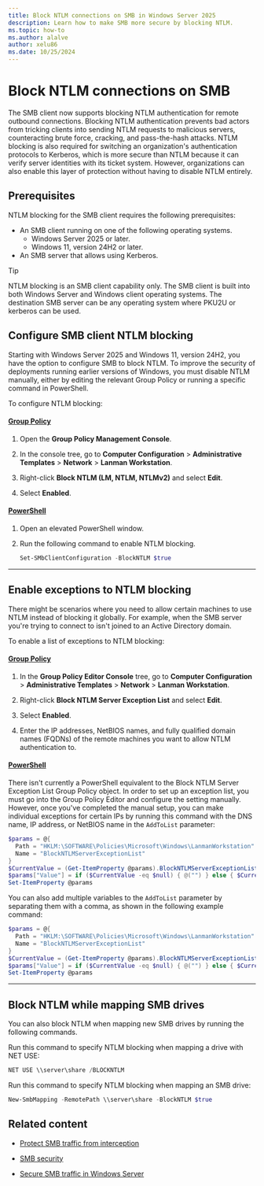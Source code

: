 ```yaml
---
title: Block NTLM connections on SMB in Windows Server 2025
description: Learn how to make SMB more secure by blocking NTLM.
ms.topic: how-to
ms.author: alalve
author: xelu86
ms.date: 10/25/2024
---
```

# Block NTLM connections on SMB

The SMB client now supports blocking NTLM authentication for remote outbound connections. Blocking NTLM authentication prevents bad actors from tricking clients into sending NTLM requests to malicious servers, counteracting brute force, cracking, and pass-the-hash attacks. NTLM blocking is also required for switching an organization's authentication protocols to Kerberos, which is more secure than NTLM because it can verify server identities with its ticket system. However, organizations can also enable this layer of protection without having to disable NTLM entirely.

## Prerequisites

NTLM blocking for the SMB client requires the following prerequisites:

- An SMB client running on one of the following operating systems.
  - Windows Server 2025 or later.
  - Windows 11, version 24H2 or later.
- An SMB server that allows using Kerberos.

> [!TIP]
> NTLM blocking is an SMB client capability only. The SMB client is built into both Windows Server and Windows client operating systems. The destination SMB server can be any operating system where PKU2U or kerberos can be used.

## Configure SMB client NTLM blocking

Starting with Windows Server 2025 and Windows 11, version 24H2, you have the option to configure SMB to block NTLM. To improve the security of deployments running earlier versions of Windows, you must disable NTLM manually, either by editing the relevant Group Policy or running a specific command in PowerShell.

To configure NTLM blocking:

#### [Group Policy](#tab/group-policy)

1. Open the **Group Policy Management Console**.

1. In the console tree, go to **Computer Configuration** > **Administrative Templates** > **Network** > **Lanman Workstation**.

1. Right-click **Block NTLM (LM, NTLM, NTLMv2)** and select **Edit**.

1. Select **Enabled**.

#### [PowerShell](#tab/powershell)

1. Open an elevated PowerShell window.

1. Run the following command to enable NTLM blocking.

   ```powershell
   Set-SMbClientConfiguration -BlockNTLM $true 
   ```

---

## Enable exceptions to NTLM blocking

There might be scenarios where you need to allow certain machines to use NTLM instead of blocking it globally. For example, when the SMB server you're trying to connect to isn't joined to an Active Directory domain.

To enable a list of exceptions to NTLM blocking:

#### [Group Policy](#tab/group-policy)

1. In the **Group Policy Editor Console** tree, go to **Computer Configuration** > **Administrative Templates** > **Network** > **Lanman Workstation**.

1. Right-click **Block NTLM Server Exception List** and select **Edit**.

1. Select **Enabled**.

1. Enter the IP addresses, NetBIOS names, and fully qualified domain names (FQDNs) of the remote machines you want to allow NTLM authentication to.

#### [PowerShell](#tab/powershell)

There isn't currently a PowerShell equivalent to the Block NTLM Server Exception List Group Policy object. In order to set up an exception list, you must go into the Group Policy Editor and configure the setting manually. However, once you've completed the manual setup, you can make individual exceptions for certain IPs by running this command with the DNS name, IP address, or NetBIOS name in the `AddToList` parameter:

  ```powershell
  $params = @{
    Path = "HKLM:\SOFTWARE\Policies\Microsoft\Windows\LanmanWorkstation"
    Name = "BlockNTLMServerExceptionList"
  }
  $CurrentValue = (Get-ItemProperty @params).BlockNTLMServerExceptionList
  $params["Value"] = if ($CurrentValue -eq $null) { @("") } else { $CurrentValue + "AddToList" }
  Set-ItemProperty @params 
  ```

  You can also add multiple variables to the `AddToList` parameter by separating them with a comma, as shown in the following example command:

  ```powershell
  $params = @{
    Path = "HKLM:\SOFTWARE\Policies\Microsoft\Windows\LanmanWorkstation"
    Name = "BlockNTLMServerExceptionList"
  }
  $CurrentValue = (Get-ItemProperty @params).BlockNTLMServerExceptionList
  $params["Value"] = if ($CurrentValue -eq $null) { @("") } else { $CurrentValue + "192.168.10.10","corp.contoso.com","CORP" }
  Set-ItemProperty @params 
  ```
---

## Block NTLM while mapping SMB drives

You can also block NTLM when mapping new SMB drives by running the following commands.

Run this command to specify NTLM blocking when mapping a drive with NET USE:

   ```powershell
   NET USE \\server\share /BLOCKNTLM
   ```

Run this command to specify NTLM blocking when mapping an SMB drive:

   ```powershell
   New-SmbMapping -RemotePath \\server\share -BlockNTLM $true
   ```

## Related content

- [Protect SMB traffic from interception](smb-interception-defense.md)

- [SMB security](smb-security.md)

- [Secure SMB traffic in Windows Server](smb-secure-traffic.md)
